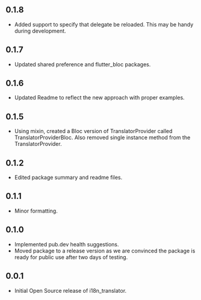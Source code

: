 ## 0.1.8
* Added support to specify that delegate be reloaded. This may be handy during development.

## 0.1.7
* Updated shared preference and flutter_bloc packages.

## 0.1.6
* Updated Readme to reflect the new approach with proper examples.


## 0.1.5
* Using mixin, created a Bloc version of TranslatorProvider called TranslatorProviderBloc. Also removed single instance method from the TranslatorProvider.

## 0.1.2
* Edited package summary and readme files.

## 0.1.1
* Minor formatting.

## 0.1.0
* Implemented pub.dev health suggestions.
* Moved package to a release version as we are convinced the package is ready for public use after two days of testing.

## 0.0.1
* Initial Open Source release of i18n_translator.
